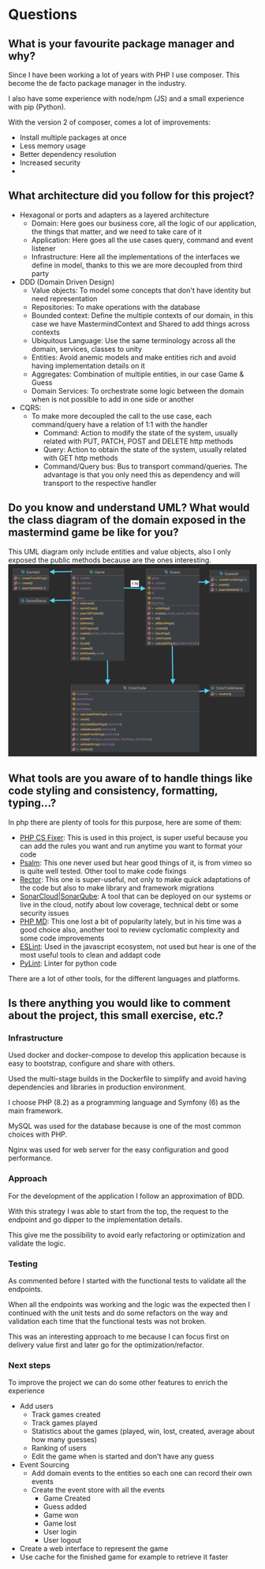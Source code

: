 # Questions

## What is your favourite package manager and why?
Since I have been working a lot of years with PHP I use composer. This become the de facto package manager in the industry.

I also have some experience with node/npm (JS) and a small experience with pip (Python).

With the version 2 of composer, comes a lot of improvements:
* Install multiple packages at once
* Less memory usage
* Better dependency resolution
* Increased security
* 

## What architecture did you follow for this project?
* Hexagonal or ports and adapters as a layered architecture
  * Domain: Here goes our business core, all the logic of our application, the things that matter, and we need to take care of it
  * Application: Here goes all the use cases query, command and event listener
  * Infrastructure: Here all the implementations of the interfaces we define in model, thanks to this we are more decoupled from third party
* DDD (Domain Driven Design)
  * Value objects: To model some concepts that don't have identity but need representation
  * Repositories: To make operations with the database
  * Bounded context: Define the multiple contexts of our domain, in this case we have MastermindContext and Shared to add things across contexts
  * Ubiquitous Language: Use the same terminology across all the domain, services, classes to unity
  * Entities: Avoid anemic models and make entities rich and avoid having implementation details on it
  * Aggregates: Combination of multiple entities, in our case Game & Guess
  * Domain Services: To orchestrate some logic between the domain when is not possible to add in one side or another
* CQRS: 
  * To make more decoupled the call to the use case, each command/query have a relation of 1:1 with the handler
    * Command: Action to modify the state of the system, usually related with PUT, PATCH, POST and DELETE http methods
    * Query: Action to obtain the state of the system, usually related with GET http methods
    * Command/Query bus: Bus to transport command/queries. The advantage is that you only need this as dependency and will transport to the respective handler

## Do you know and understand UML? What would the class diagram of the domain exposed in the mastermind game be like for you?
This UML diagram only include entities and value objects, also I only exposed the public methods because are the ones interesting. 
![Mastermind UML](mastermind-uml.png)

## What tools are you aware of to handle things like code styling and consistency, formatting, typing...?
In php there are plenty of tools for this purpose, here are some of them:
* [PHP CS Fixer](https://cs.symfony.com/): This is used in this project, is super useful because you can add the rules you want and run anytime you want to format your code
* [Psalm](https://psalm.dev/): This one never used but hear good things of it, is from vimeo so is quite well tested. Other tool to make code fixings
* [Rector](https://getrector.com/): This one is super-useful, not only to make quick adaptations of the code but also to make library and framework migrations
* [SonarCloud|SonarQube](sonarcloud.io): A tool that can be deployed on our systems or live in the cloud, notify about low coverage, technical debt or some security issues
* [PHP MD](https://phpmd.org/): This one lost a bit of popularity lately, but in his time was a good choice also, another tool to review cyclomatic complexity and some code improvements
* [ESLint](https://eslint.org/): Used in the javascript ecosystem, not used but hear is one of the most useful tools to clean and addapt code
* [PyLint](https://pylint.readthedocs.io/en/latest/): Linter for python code

There are a lot of other tools, for the different languages and platforms.

## Is there anything you would like to comment about the project, this small exercise, etc.?
### Infrastructure
Used docker and docker-compose to develop this application because is easy to bootstrap, configure and share with others.

Used the multi-stage builds in the Dockerfile to simplify and avoid having dependencies and libraries in production environment.

I choose PHP (8.2) as a programming language and Symfony (6) as the main framework. 

MySQL was used for the database because is one of the most common choices with PHP.

Nginx was used for web server for the easy configuration and good performance.

### Approach
For the development of the application I follow an approximation of BDD.

With this strategy I was able to start from the top, the request to the endpoint and go dipper to the implementation details. 

This give me the possibility to avoid early refactoring or optimization and validate the logic.

### Testing
As commented before I started with the functional tests to validate all the endpoints.

When all the endpoints was working and the logic was the expected then I continued with the unit tests and do some refactors on the way and validation each time that the functional tests was not broken.

This was an interesting approach to me because I can focus first on delivery value first and later go for the optimization/refactor.

### Next steps
To improve the project we can do some other features to enrich the experience

* Add users
  * Track games created
  * Track games played
  * Statistics about the games (played, win, lost, created, average about how many guesses)
  * Ranking of users
  * Edit the game when is started and don't have any guess
* Event Sourcing
  * Add domain events to the entities so each one can record their own events
  * Create the event store with all the events
    * Game Created
    * Guess added
    * Game won
    * Game lost
    * User login
    * User logout
* Create a web interface to represent the game
* Use cache for the finished game for example to retrieve it faster
